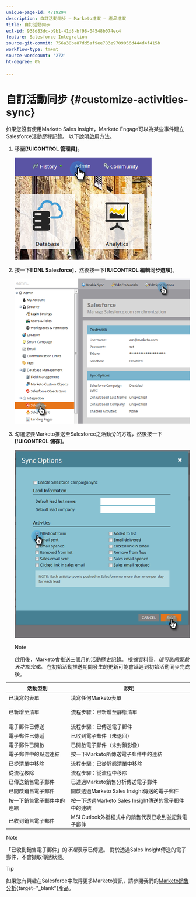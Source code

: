 ```yaml
---
unique-page-id: 4719294
description: 自訂活動同步 — Marketo檔案 — 產品檔案
title: 自訂活動同步
exl-id: 938d83dc-b9b1-41d8-bf98-04548b074ec4
feature: Salesforce Integration
source-git-commit: 756a38ba87dd5af9ee783e9709056d444d4f415b
workflow-type: tm+mt
source-wordcount: '272'
ht-degree: 0%

---
```


# 自訂活動同步 {#customize-activities-sync}

如果您沒有使用Marketo Sales Insight，Marketo Engage可以為某些事件建立Salesforce活動歷程記錄。 以下說明啟用方法。

1. 移至&#x200B;**[!UICONTROL 管理員]**。

   ![](assets/admin.png)

1. 按一下&#x200B;**[!DNL Salesforce]**，然後按一下&#x200B;**[!UICONTROL 編輯同步選項]**。

   ![](assets/two-1.png)

1. 勾選您要Marketo推送至Salesforce之活動旁的方塊，然後按一下&#x200B;**[!UICONTROL 儲存]**。

   ![](assets/three-1.png)

   >[!NOTE]
   >
   >啟用後，Marketo會推送三個月的活動歷史記錄。 根據資料量，_這可能需要數天才能完成_。 在初始活動推送期間發生的更新可能會延遲到初始活動同步完成後。

<table> 
 <colgroup> 
  <col> 
  <col> 
 </colgroup> 
 <thead> 
  <tr> 
   <th>活動型別</th> 
   <th>說明</th> 
  </tr> 
 </thead> 
 <tbody> 
  <tr> 
   <td>已填寫的表單</td> 
   <td>填寫任何Marketo表單</td> 
  </tr> 
  <tr> 
   <td>已新增至清單</td> 
   <td><p>流程步驟：已新增至靜態清單</p></td> 
  </tr> 
  <tr> 
   <td>電子郵件已傳送</td> 
   <td>流程步驟：已傳送電子郵件</td> 
  </tr> 
  <tr> 
   <td>電子郵件已傳遞</td> 
   <td>已收到電子郵件（未退回）</td> 
  </tr> 
  <tr> 
   <td>電子郵件已開啟</td> 
   <td>已開啟電子郵件（未封鎖影像）</td> 
  </tr> 
  <tr> 
   <td>電子郵件中的點選連結</td> 
   <td>按一下Marketo所傳送電子郵件中的連結</td> 
  </tr> 
  <tr> 
   <td>已從清單中移除</td> 
   <td>流程步驟：已從靜態清單中移除</td> 
  </tr> 
  <tr> 
   <td>從流程移除</td> 
   <td>流程步驟：從流程中移除</td> 
  </tr> 
  <tr> 
   <td>已傳送銷售電子郵件</td> 
   <td>已透過Marketo銷售分析傳送電子郵件</td> 
  </tr> 
  <tr> 
   <td>已開啟銷售電子郵件</td> 
   <td>開啟透過Marketo Sales Insight傳送的電子郵件</td> 
  </tr> 
  <tr> 
   <td>按一下銷售電子郵件中的連結</td> 
   <td>按一下透過Marketo Sales Insight傳送的電子郵件中的連結</td> 
  </tr> 
  <tr> 
   <td>已收到銷售電子郵件</td> 
   <td>MSI Outlook外掛程式中的銷售代表已收到並記錄電子郵件</td> 
  </tr> 
 </tbody> 
</table>

>[!NOTE]
>
>「已收到銷售電子郵件」的&#x200B;_不是_&#x200B;表示已傳遞。 對於透過Sales Insight傳送的電子郵件，不會擷取傳遞狀態。

>[!TIP]
>
>如果您有興趣在Salesforce中取得更多Marketo資訊，請參閱我們的[Marketo銷售分析](/help/marketo/product-docs/marketo-sales-insight/msi-for-salesforce/installation/install-marketo-sales-insight-package-in-salesforce-appexchange.md){target="_blank"}產品。
